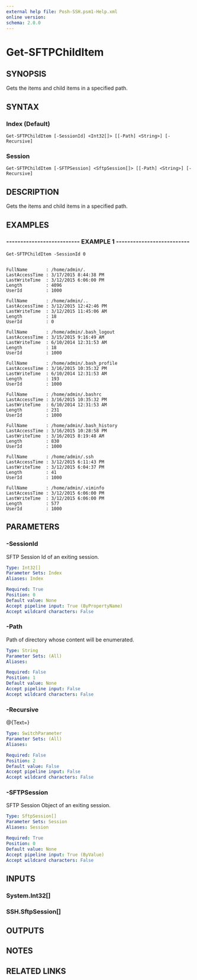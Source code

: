 ```yaml
---
external help file: Posh-SSH.psm1-Help.xml
online version: 
schema: 2.0.0
---
```


# Get-SFTPChildItem

## SYNOPSIS
Gets the items and child items in a specified path.

## SYNTAX

### Index (Default)
```
Get-SFTPChildItem [-SessionId] <Int32[]> [[-Path] <String>] [-Recursive]
```

### Session
```
Get-SFTPChildItem [-SFTPSession] <SftpSession[]> [[-Path] <String>] [-Recursive]
```

## DESCRIPTION
Gets the items and child items in a specified path.

## EXAMPLES

### -------------------------- EXAMPLE 1 --------------------------
```
Get-SFTPChildItem -SessionId 0


FullName       : /home/admin/.
LastAccessTime : 3/17/2015 8:44:38 PM
LastWriteTime  : 3/12/2015 6:06:00 PM
Length         : 4096
UserId         : 1000

FullName       : /home/admin/..
LastAccessTime : 3/12/2015 12:42:46 PM
LastWriteTime  : 3/12/2015 11:45:06 AM
Length         : 18
UserId         : 0

FullName       : /home/admin/.bash_logout
LastAccessTime : 3/15/2015 9:16:49 AM
LastWriteTime  : 6/10/2014 12:31:53 AM
Length         : 18
UserId         : 1000

FullName       : /home/admin/.bash_profile
LastAccessTime : 3/16/2015 10:35:32 PM
LastWriteTime  : 6/10/2014 12:31:53 AM
Length         : 193
UserId         : 1000

FullName       : /home/admin/.bashrc
LastAccessTime : 3/16/2015 10:35:32 PM
LastWriteTime  : 6/10/2014 12:31:53 AM
Length         : 231
UserId         : 1000

FullName       : /home/admin/.bash_history
LastAccessTime : 3/16/2015 10:28:58 PM
LastWriteTime  : 3/16/2015 8:19:48 AM
Length         : 830
UserId         : 1000

FullName       : /home/admin/.ssh
LastAccessTime : 3/12/2015 6:11:43 PM
LastWriteTime  : 3/12/2015 6:04:37 PM
Length         : 41
UserId         : 1000

FullName       : /home/admin/.viminfo
LastAccessTime : 3/12/2015 6:06:00 PM
LastWriteTime  : 3/12/2015 6:06:00 PM
Length         : 577
UserId         : 1000
```

## PARAMETERS

### -SessionId
SFTP Session Id of an exiting session.

```yaml
Type: Int32[]
Parameter Sets: Index
Aliases: Index

Required: True
Position: 0
Default value: None
Accept pipeline input: True (ByPropertyName)
Accept wildcard characters: False
```

### -Path
Path of directory whose content will be enumerated.

```yaml
Type: String
Parameter Sets: (All)
Aliases: 

Required: False
Position: 1
Default value: None
Accept pipeline input: False
Accept wildcard characters: False
```

### -Recursive
@{Text=}

```yaml
Type: SwitchParameter
Parameter Sets: (All)
Aliases: 

Required: False
Position: 2
Default value: False
Accept pipeline input: False
Accept wildcard characters: False
```

### -SFTPSession
SFTP Session Object of an exiting session.

```yaml
Type: SftpSession[]
Parameter Sets: Session
Aliases: Session

Required: True
Position: 0
Default value: None
Accept pipeline input: True (ByValue)
Accept wildcard characters: False
```

## INPUTS

### System.Int32[]

### SSH.SftpSession[]

## OUTPUTS

## NOTES

## RELATED LINKS

